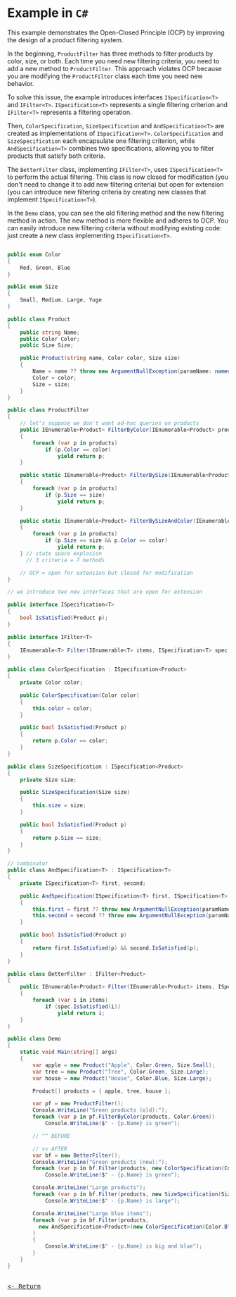 # Example in `C#`

This example demonstrates the Open-Closed Principle (OCP) by improving the design of a product filtering system.

In the beginning, `ProductFilter` has three methods to filter products by color, size, or both. Each time you need new filtering criteria, you need to add a new method to `ProductFilter`. This approach violates OCP because you are modifying the `ProductFilter` class each time you need new behavior.

To solve this issue, the example introduces interfaces `ISpecification<T>` and `IFilter<T>`. `ISpecification<T>` represents a single filtering criterion and `IFilter<T>` represents a filtering operation.

Then, `ColorSpecification`, `SizeSpecification` and `AndSpecification<T>` are created as implementations of `ISpecification<T>`. `ColorSpecification` and `SizeSpecification` each encapsulate one filtering criterion, while `AndSpecification<T>` combines two specifications, allowing you to filter products that satisfy both criteria.

The `BetterFilter` class, implementing `IFilter<T>`, uses `ISpecification<T>` to perform the actual filtering. This class is now closed for modification (you don't need to change it to add new filtering criteria) but open for extension (you can introduce new filtering criteria by creating new classes that implement `ISpecification<T>`).

In the `Demo` class, you can see the old filtering method and the new filtering method in action. The new method is more flexible and adheres to OCP. You can easily introduce new filtering criteria without modifying existing code: just create a new class implementing `ISpecification<T>`.

```csharp

public enum Color
{
    Red, Green, Blue
}

public enum Size
{
    Small, Medium, Large, Yuge
}

public class Product
{
    public string Name;
    public Color Color;
    public Size Size;

    public Product(string name, Color color, Size size)
    {
        Name = name ?? throw new ArgumentNullException(paramName: nameof(name));
        Color = color;
        Size = size;
    }
}

public class ProductFilter
{
    // let's suppose we don't want ad-hoc queries on products
    public IEnumerable<Product> FilterByColor(IEnumerable<Product> products, Color color)
    {
        foreach (var p in products)
            if (p.Color == color)
                yield return p;
    }

    public static IEnumerable<Product> FilterBySize(IEnumerable<Product> products, Size size)
    {
        foreach (var p in products)
            if (p.Size == size)
                yield return p;
    }

    public static IEnumerable<Product> FilterBySizeAndColor(IEnumerable<Product> products, Size size, Color color)
    {
        foreach (var p in products)
            if (p.Size == size && p.Color == color)
                yield return p;
    } // state space explosion
      // 3 criteria = 7 methods

    // OCP = open for extension but closed for modification
}

// we introduce two new interfaces that are open for extension

public interface ISpecification<T>
{
    bool IsSatisfied(Product p);
}

public interface IFilter<T>
{
    IEnumerable<T> Filter(IEnumerable<T> items, ISpecification<T> spec);
}

public class ColorSpecification : ISpecification<Product>
{
    private Color color;

    public ColorSpecification(Color color)
    {
        this.color = color;
    }

    public bool IsSatisfied(Product p)
    {
        return p.Color == color;
    }
}

public class SizeSpecification : ISpecification<Product>
{
    private Size size;

    public SizeSpecification(Size size)
    {
        this.size = size;
    }

    public bool IsSatisfied(Product p)
    {
        return p.Size == size;
    }
}

// combinator
public class AndSpecification<T> : ISpecification<T>
{
    private ISpecification<T> first, second;

    public AndSpecification(ISpecification<T> first, ISpecification<T> second)
    {
        this.first = first ?? throw new ArgumentNullException(paramName: nameof(first));
        this.second = second ?? throw new ArgumentNullException(paramName: nameof(second));
    }

    public bool IsSatisfied(Product p)
    {
        return first.IsSatisfied(p) && second.IsSatisfied(p);
    }
}

public class BetterFilter : IFilter<Product>
{
    public IEnumerable<Product> Filter(IEnumerable<Product> items, ISpecification<Product> spec)
    {
        foreach (var i in items)
            if (spec.IsSatisfied(i))
                yield return i;
    }
}

public class Demo
{
    static void Main(string[] args)
    {
        var apple = new Product("Apple", Color.Green, Size.Small);
        var tree = new Product("Tree", Color.Green, Size.Large);
        var house = new Product("House", Color.Blue, Size.Large);

        Product[] products = { apple, tree, house };

        var pf = new ProductFilter();
        Console.WriteLine("Green products (old):");
        foreach (var p in pf.FilterByColor(products, Color.Green))
            Console.WriteLine($" - {p.Name} is green");

        // ^^ BEFORE

        // vv AFTER
        var bf = new BetterFilter();
        Console.WriteLine("Green products (new):");
        foreach (var p in bf.Filter(products, new ColorSpecification(Color.Green)))
            Console.WriteLine($" - {p.Name} is green");

        Console.WriteLine("Large products");
        foreach (var p in bf.Filter(products, new SizeSpecification(Size.Large)))
            Console.WriteLine($" - {p.Name} is large");

        Console.WriteLine("Large blue items");
        foreach (var p in bf.Filter(products,
          new AndSpecification<Product>(new ColorSpecification(Color.Blue), new SizeSpecification(Size.Large)))
        )
        {
            Console.WriteLine($" - {p.Name} is big and blue");
        }
    }
}
```

[<kbd><br><- Return<br></kbd>](../OCP.md)
